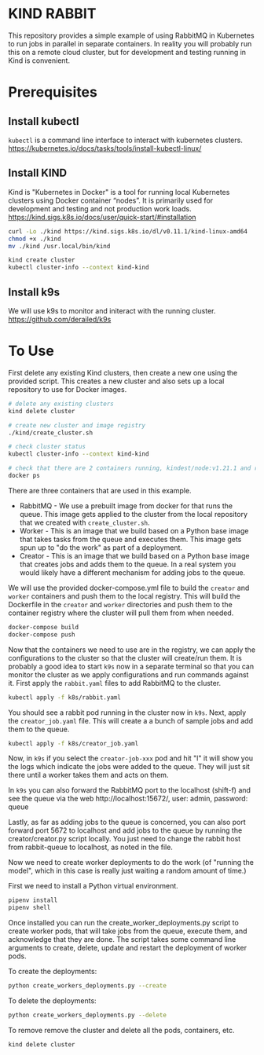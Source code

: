 # KIND RABBIT 
This repository provides a simple example of using RabbitMQ in Kubernetes to run jobs in parallel in separate containers.  In reality you will probably run this on a remote cloud cluster, but for development and testing running in Kind is convenient.

# Prerequisites
## Install kubectl
`kubectl` is a command line interface to interact with kubernetes clusters.
https://kubernetes.io/docs/tasks/tools/install-kubectl-linux/

## Install KIND
Kind is "Kubernetes in Docker" is a tool for running local Kubernetes clusters using Docker container “nodes”.  It is primarily used for development and testing and not production work loads.
https://kind.sigs.k8s.io/docs/user/quick-start/#installation

```bash
curl -Lo ./kind https://kind.sigs.k8s.io/dl/v0.11.1/kind-linux-amd64
chmod +x ./kind
mv ./kind /usr.local/bin/kind

kind create cluster
kubectl cluster-info --context kind-kind
```

## Install k9s
We will use k9s to monitor and initeract with the running cluster.
https://github.com/derailed/k9s


# To Use
First delete any existing Kind clusters, then create a new one using the provided script.  This creates a new cluster and also sets up a local repository to use for Docker images.
```bash
# delete any existing clusters
kind delete cluster

# create new cluster and image registry
./kind/create_cluster.sh

# check cluster status
kubectl cluster-info --context kind-kind

# check that there are 2 containers running, kindest/node:v1.21.1 and registry:2
docker ps
```

There are three containers that are used in this example.
- RabbitMQ - We use a prebuilt image from docker for that runs the queue.  This image gets applied to the cluster from the local repository that we created with `create_cluster.sh`.
- Worker - This is an image that we build based on a Python base image that takes tasks from the queue and executes them.  This image gets spun up to "do the work" as part of a deployment.
- Creator - This is an image that we build based on a Python base image that creates jobs and adds them to the queue.  In a real system you would likely have a different mechanism for adding jobs to the queue.

We will use the provided docker-compose.yml file to build the `creator` and `worker` containers and push them to the local registry.  This will build the Dockerfile in the `creator` and `worker` directories and push them to the container registry where the cluster will pull them from when needed.

```bash
docker-compose build
docker-compose push
```
Now that the containers we need to use are in the registry, we can apply the configurations to the cluster so that the cluster will create/run them.  It is probably a good idea to start `k9s` now in a separate terminal so that you can monitor the cluster as we apply configurations and run commands against it.  First apply the `rabbit.yaml` files to add RabbitMQ to the cluster.
```bash
kubectl apply -f k8s/rabbit.yaml
```
You should see a rabbit pod running in the cluster now in `k9s`.  Next, apply the `creator_job.yaml` file.  This will create a a bunch of sample jobs and add them to the queue.
```bash
kubectl apply -f k8s/creator_job.yaml
```
Now, in `k9s` if you select the `creator-job-xxx` pod and hit "l" it will show you the logs which indicate the jobs were added to the queue.  They will just sit there until a worker takes them and acts on them.

In `k9s` you can also forward the RabbitMQ port to the localhost (shift-f) and see the queue via the web http://localhost:15672/, user: admin, password: queue

Lastly, as far as adding jobs to the queue is concerned, you can also port forward port 5672 to localhost and add jobs to the queue by running the creator/creator.py script locally.  You just need to change the rabbit host from rabbit-queue to localhost, as noted in the file.

Now we need to create worker deployments to do the work (of "running the model", which in this case is really just waiting a random amount of time.)

First we need to install a Python virtual environment.
```bash
pipenv install
pipenv shell
```

Once installed you can run the create_worker_deployments.py script to create worker pods, that will take jobs from the queue, execute them, and acknowledge that they are done. The script takes some command line arguments to create, delete, update and restart the deployment of worker pods.

To create the deployments:
```bash
python create_workers_deployments.py --create
```

To delete the deployments:
```bash
python create_workers_deployments.py --delete
```

To remove remove the cluster and delete all the pods, containers, etc.
```bash
kind delete cluster
```